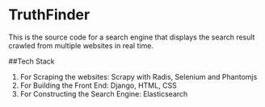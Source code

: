 # TruthFinder

This is the source code for a search engine that displays the search result crawled from multiple websites in real time.

##Tech Stack
1. For Scraping the websites: Scrapy with Radis, Selenium and Phantomjs
2. For Building the Front End: Django, HTML, CSS
3. For Constructing the Search Engine: Elasticsearch
